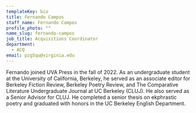 ```yaml
---
templateKey: bio
title: Fernando Campos
staff_name: Fernando Campos
profile_photo: ""
name_slug: fernando-campos
job_title: Acquisitions Coordinator
department:
  - ACQ
email: pzg5qu@virginia.edu
---
```

Fernando joined UVA Press in the fall of 2022. As an undergraduate student at the University of California, Berkeley, he served as an associate editor for Berkeley Fiction Review, Berkeley Poetry Review, and The Comparative Literature Undergraduate Journal at UC Berkeley (CLUJ). He also served as a Senior Advisor for CLUJ. He completed a senior thesis on ekphrastic poetry and graduated with honors in the UC Berkeley English Department.